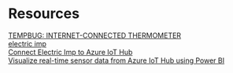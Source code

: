 # Resources
[TEMPBUG: INTERNET-CONNECTED THERMOMETER](https://www.instructables.com/id/TempBug-internet-connected-thermometer/)  
[electric imp](ide.electricimp.com)  
[Connect Electric Imp to Azure IoT Hub](https://github.com/electricimp/AzureIoTHub/tree/master/examples)  
[Visualize real-time sensor data from Azure IoT Hub using Power BI](https://docs.microsoft.com/en-us/azure/iot-hub/iot-hub-live-data-visualization-in-power-bi)  
